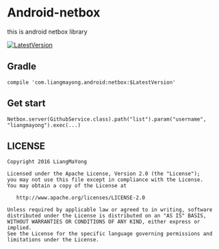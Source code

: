 ﻿# Android-netbox
this is android netbox library

[![LatestVersion](https://img.shields.io/badge/LatestVersion-1.0.0-brightgreen.svg?style=plastic) ](https://github.com/LiangMaYong/android-netbox/releases/)
## Gradle
```
compile 'com.liangmayong.android:netbox:$LatestVersion'
```
## Get start
```
Netbox.server(GithubService.class).path("list").param("username", "liangmayong").exec(...)
```
## LICENSE
```
Copyright 2016 LiangMaYong

Licensed under the Apache License, Version 2.0 (the "License");
you may not use this file except in compliance with the License.
You may obtain a copy of the License at

   http://www.apache.org/licenses/LICENSE-2.0

Unless required by applicable law or agreed to in writing, software
distributed under the License is distributed on an "AS IS" BASIS,
WITHOUT WARRANTIES OR CONDITIONS OF ANY KIND, either express or implied.
See the License for the specific language governing permissions and
limitations under the License.
```
